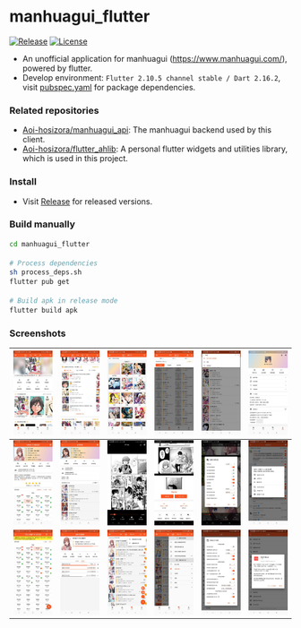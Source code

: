 # manhuagui_flutter

[![Release](https://img.shields.io/github/v/release/Aoi-hosizora/manhuagui_flutter)](https://github.com/Aoi-hosizora/manhuagui_flutter/releases)
[![License](https://img.shields.io/badge/license-mit-blue.svg)](./LICENSE)

+ An unofficial application for manhuagui (https://www.manhuagui.com/), powered by flutter.
+ Develop environment: `Flutter 2.10.5 channel stable / Dart 2.16.2`, visit [pubspec.yaml](./pubspec.yaml) for package dependencies.

### Related repositories

+ [Aoi-hosizora/manhuagui_api](https://github.com/Aoi-hosizora/manhuagui_api): The manhuagui backend used by this client.
+ [Aoi-hosizora/flutter_ahlib](https://github.com/Aoi-hosizora/flutter_ahlib): A personal flutter widgets and utilities library, which is used in this project.

### Install

+ Visit [Release](https://github.com/Aoi-hosizora/manhuagui_flutter/releases) for released versions.

### Build manually

```bash
cd manhuagui_flutter

# Process dependencies
sh process_deps.sh
flutter pub get

# Build apk in release mode
flutter build apk
```

### Screenshots

| ![screenshot1](./assets/screenshot1.jpg)   | ![screenshot2](./assets/screenshot2.jpg)   | ![screenshot3](./assets/screenshot3.jpg)   | ![screenshot4](./assets/screenshot4.jpg)   | ![screenshot5](./assets/screenshot5.jpg)   | ![screenshot6](./assets/screenshot6.jpg)   |
|--------------------------------------------|--------------------------------------------|--------------------------------------------|--------------------------------------------|--------------------------------------------|--------------------------------------------|
| ![screenshot7](./assets/screenshot7.jpg)   | ![screenshot8](./assets/screenshot8.jpg)   | ![screenshot9](./assets/screenshot9.jpg)   | ![screenshot10](./assets/screenshot10.jpg) | ![screenshot11](./assets/screenshot11.jpg) | ![screenshot12](./assets/screenshot12.jpg) |
| ![screenshot13](./assets/screenshot13.jpg) | ![screenshot14](./assets/screenshot14.jpg) | ![screenshot15](./assets/screenshot15.jpg) | ![screenshot16](./assets/screenshot16.jpg) | ![screenshot17](./assets/screenshot17.jpg) | ![screenshot18](./assets/screenshot18.jpg) |
